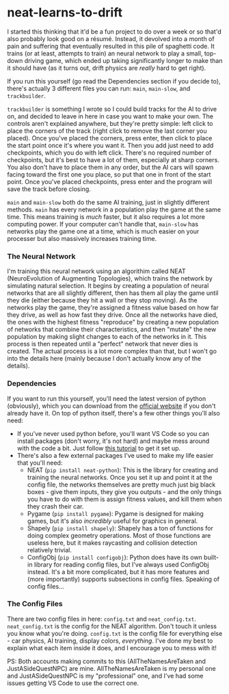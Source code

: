 # neat-learns-to-drift

I started this thinking that it'd be a fun project to do over a week or so that'd also probably look good on a résumé. Instead, it devolved into a month of pain and suffering that eventually resulted in this pile of spaghetti code. It trains (or at least, attempts to train) an neural network to play a small, top-down driving game, which ended up taking significantly longer to make than it should have (as it turns out, drift physics are *really* hard to get right).

If you run this yourself (go read the Dependencies section if you decide to), there's actually 3 different files you can run: `main`, `main-slow`, and `trackbuilder`. 

`trackbuilder` is something I wrote so I could build tracks for the AI to drive on, and decided to leave in here in case you want to make your own. The controls aren't explained anywhere, but they're pretty simple: left click to place the corners of the track (right click to remove the last corner you placed). Once you've placed the corners, press enter, then click to place the start point once it's where you want it. Then you add just need to add checkpoints, which you do with left click. There's no required number of checkpoints, but it's best to have a lot of them, especially at sharp corners. You also don't have to place them in any order, but the AI cars will spawn facing toward the first one you place, so put that one in front of the start point. Once you've placed checkpoints, press enter and the program will save the track before closing.

`main` and `main-slow` both do the same AI training, just in slightly different methods. `main` has every network in a population play the game at the same time. This means training is *much* faster, but it also requires a lot more computing power. If your computer can't handle that, `main-slow` has networks play the game one at a time, which is much easier on your processer but also massively increases training time.

### The Neural Network

I'm training this neural network using an algorithim called NEAT (NeuroEvolution of Augmenting Topologies), which trains the network by simulating natural selection. It begins by creating a population of neural networks that are all slightly different, then has them all play the game until they die (either because they hit a wall or they stop moving). As the networks play the game, they're assigned a fitness value based on how far they drive, as well as how fast they drive. Once all the networks have died, the ones with the highest fitness "reproduce" by creating a new population of networks that combine their characteristics, and then "mutate" the new population by making slight changes to each of the networks in it. This process is then repeated until a "perfect" network that never dies is created. The actual process is a lot more complex than that, but I won't go into the details here (mainly because I don't actually know any of the details).


### Dependencies

If you want to run this yourself, you'll need the latest version of python (obviously), which you can download from the [official website](https://www.python.org/downloads/) if you don't already have it. On top of python itself, there's a few other things you'll also need:
- If you've never used python before, you'll want VS Code so you can install packages (don't worry, it's not hard) and maybe mess around with the code a bit. Just follow [this tutorial](https://code.visualstudio.com/docs/python/python-tutorial) to get it set up.
- There's also a few external packages I've used to make my life easier that you'll need:
  - NEAT (`pip install neat-python`): This is the library for creating and training the neural networks. Once you set it up and point it at the config file, the networks themselves are pretty much just big black boxes - give them inputs, they give you outputs - and the only things you have to do with them is assign fitness values, and kill them when they crash their car.
  - Pygame (`pip install pygame`): Pygame is designed for making games, but it's also *incredibly* useful for graphics in general.
  - Shapely (`pip install shapely`): Shapely has a ton of functions for doing complex geometry operations. Most of those functions are useless here, but it makes raycasting and collision detection relatively trivial.
  - ConfigObj (`pip install configobj`): Python does have its own built-in library for reading config files, but I've always used ConfigObj instead. It's a bit more complicated, but it has more features and (more importantly) supports subsections in config files. Speaking of config files...
 
 ### The Config Files
 
 There are two config files in here: `config.txt` and `neat_config.txt`. `neat_config.txt` is the config for the NEAT algorithm. Don't touch it unless you know what you're doing. `config.txt` is the config file for everything else - car physics, AI training, display colors, *everything*. I've done my best to explain what each item inside it does, and I encourage you to mess with it!

PS: Both accounts making commits to this (AllTheNamesAreTaken and JustASideQuestNPC) are mine. AllTheNamesAreTaken is my personal one and JustASideQuestNPC is my "professional" one, and I've had some issues getting VS Code to use the correct one.
